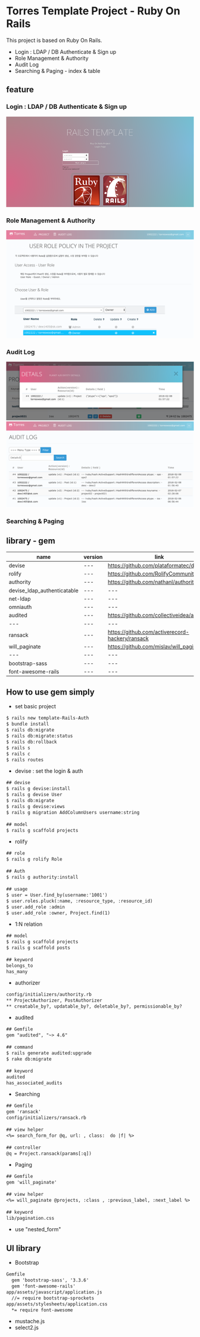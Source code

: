 # Torres Template Project - Ruby On Rails
This project is based on Ruby On Rails.
- Login : LDAP / DB Authenticate & Sign up
- Role Management & Authority
- Audit Log
- Searching & Paging - index & table

## feature
### Login : LDAP / DB Authenticate & Sign up
![rails-intro-login](/docs/images/intro_login.png)

### Role Management & Authority
![rails-Role-Management](/docs/images/permission_policy.png)

### Audit Log
![rails-AuditLog](/docs/images/audit_log_modal.png)
![rails-AuditLog](/docs/images/audit_log_page.png)

### Searching & Paging

## library - gem
| name | version  | link |
| --- | --- | --- |
| devise | --- | https://github.com/plataformatec/devise |
| rolify | --- | https://github.com/RolifyCommunity/rolify |
| authority | --- | https://github.com/nathanl/authority |
| devise_ldap_authenticatable | --- | --- |
| net-ldap | --- | --- |
| omniauth | --- | --- |
| audited | --- | https://github.com/collectiveidea/audited |
| --- | --- | --- |
| ransack | --- | https://github.com/activerecord-hackery/ransack |
| will_paginate | --- | https://github.com/mislav/will_paginate |
| --- | --- | --- |
| bootstrap-sass | --- | --- |
| font-awesome-rails | --- | --- |

## How to use gem simply
- set basic project
```
$ rails new template-Rails-Auth
$ bundle install
$ rails db:migrate
$ rails db:migrate:status
$ rails db:rollback
$ rails s
$ rails c
$ rails routes

```

- devise : set the login & auth
```
## devise
$ rails g devise:install
$ rails g devise User
$ rails db:migrate 
$ rails g devise:views
$ rails g migration AddColumnUsers username:string

## model
$ rails g scaffold projects  
```

- rolify
```
## role
$ rails g rolify Role

## Auth
$ rails g authority:install 

## usage
$ user = User.find_by(username:'1001')
$ user.roles.pluck(:name, :resource_type, :resource_id)
$ user.add_role :admin
$ user.add_role :owner, Project.find(1)
```

- 1:N relation
```
## model
$ rails g scaffold projects
$ rails g scaffold posts  

## keyword
belongs_to
has_many
```

- authorizer
```
config/initializers/authority.rb
** ProjectAuthorizer, PostAuthorizer
** creatable_by?, updatable_by?, deletable_by?, permissionable_by?
```

- audited
```
## Gemfile
gem "audited", "~> 4.6"

## command
$ rails generate audited:upgrade
$ rake db:migrate

## keyword
audited
has_associated_audits
```

- Searching
```
## Gemfile
gem 'ransack'
config/initializers/ransack.rb

## view helper
<%= search_form_for @q, url: , class:  do |f| %>

## controller
@q = Project.ransack(params[:q])
```

- Paging
```
## Gemfile
gem 'will_paginate'

## view helper
<%= will_paginate @projects, :class , :previous_label, :next_label %>

## keyword
lib/pagination.css
```

- use "nested_form"


## UI library
- Bootstrap
```
Gemfile
  gem 'bootstrap-sass', '3.3.6'
  gem 'font-awesome-rails'
app/assets/javascript/application.js
  //= require bootstrap-sprockets
app/assets/stylesheets/application.css
  *= require font-awesome
```
- mustache.js
- select2.js
